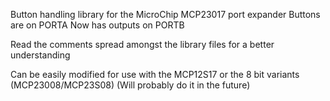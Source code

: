 Button handling library for the MicroChip MCP23017 port expander
Buttons are on PORTA
Now has outputs on PORTB

Read the comments spread amongst the library files for a better understanding

Can be easily modified for use with the MCP12S17 or the 8 bit variants (MCP23008/MCP23S08)
(Will probably do it in the future)
